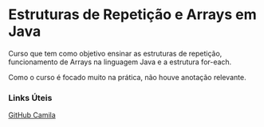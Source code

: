 # Estruturas de Repetição e Arrays em Java

Curso que tem como objetivo ensinar as estruturas de repetição, funcionamento de Arrays na linguagem Java e a estrutura for-each.

Como o curso é focado muito na prática, não houve anotação relevante.

### Links Úteis

[GitHub Camila](https://github.com/cami-la/loops-e-arrays)
